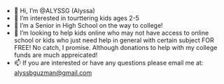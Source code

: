 - 👋 Hi, I’m @ALYSSG (Alyssa)
- 👀 I’m interested in tourttering kids ages 2-5
- 🌱 I’m a Senior in High School on the way to college!
- 💞️ I’m looking to help kids online who may not have access to online school or kids who just need help in general with certain subject FOR FREE! No catch, I promise. Although donations to help with my college funds are much appreicated!
- 📫 If you are interested or have any questions please email me at: alyssbguzman@gmail.com 

<!---
ALYSSG/ALYSSG is a ✨ special ✨ repository because its `README.md` (this file) appears on your GitHub profile.
You can click the Preview link to take a look at your changes.
--->
